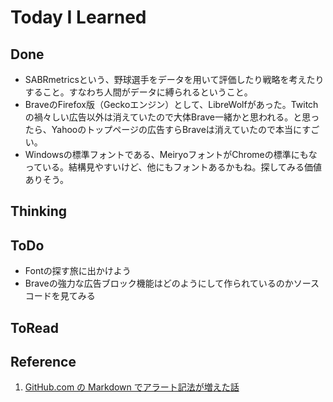 # Today I Learned

## Done
- SABRmetricsという、野球選手をデータを用いて評価したり戦略を考えたりすること。すなわち人間がデータに縛られるということ。
- BraveのFirefox版（Geckoエンジン）として、LibreWolfがあった。Twitchの禍々しい広告以外は消えていたので大体Brave一緒かと思われる。と思ったら、Yahooのトップページの広告すらBraveは消えていたので本当にすごい。
- Windowsの標準フォントである、MeiryoフォントがChromeの標準にもなっている。結構見やすいけど、他にもフォントあるかもね。探してみる価値ありそう。

## Thinking

## ToDo
- Fontの探す旅に出かけよう
- Braveの強力な広告ブロック機能はどのようにして作られているのかソースコードを見てみる

## ToRead

## Reference
1. [GitHub.com の Markdown でアラート記法が増えた話](https://qiita.com/Yarakashi_Kikohshi/items/e6802e08921388d8c6e9)